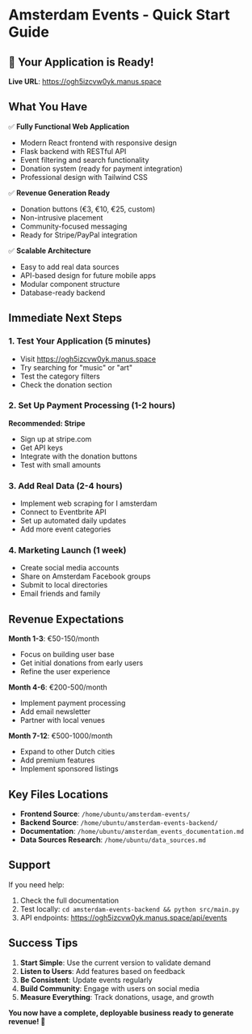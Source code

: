 # Amsterdam Events - Quick Start Guide

## 🎉 Your Application is Ready!

**Live URL**: https://ogh5izcvw0yk.manus.space

## What You Have

✅ **Fully Functional Web Application**
- Modern React frontend with responsive design
- Flask backend with RESTful API
- Event filtering and search functionality
- Donation system (ready for payment integration)
- Professional design with Tailwind CSS

✅ **Revenue Generation Ready**
- Donation buttons (€3, €10, €25, custom)
- Non-intrusive placement
- Community-focused messaging
- Ready for Stripe/PayPal integration

✅ **Scalable Architecture**
- Easy to add real data sources
- API-based design for future mobile apps
- Modular component structure
- Database-ready backend

## Immediate Next Steps

### 1. Test Your Application (5 minutes)
- Visit https://ogh5izcvw0yk.manus.space
- Try searching for "music" or "art"
- Test the category filters
- Check the donation section

### 2. Set Up Payment Processing (1-2 hours)
**Recommended: Stripe**
- Sign up at stripe.com
- Get API keys
- Integrate with the donation buttons
- Test with small amounts

### 3. Add Real Data (2-4 hours)
- Implement web scraping for I amsterdam
- Connect to Eventbrite API
- Set up automated daily updates
- Add more event categories

### 4. Marketing Launch (1 week)
- Create social media accounts
- Share on Amsterdam Facebook groups
- Submit to local directories
- Email friends and family

## Revenue Expectations

**Month 1-3**: €50-150/month
- Focus on building user base
- Get initial donations from early users
- Refine the user experience

**Month 4-6**: €200-500/month
- Implement payment processing
- Add email newsletter
- Partner with local venues

**Month 7-12**: €500-1000/month
- Expand to other Dutch cities
- Add premium features
- Implement sponsored listings

## Key Files Locations

- **Frontend Source**: `/home/ubuntu/amsterdam-events/`
- **Backend Source**: `/home/ubuntu/amsterdam-events-backend/`
- **Documentation**: `/home/ubuntu/amsterdam_events_documentation.md`
- **Data Sources Research**: `/home/ubuntu/data_sources.md`

## Support

If you need help:
1. Check the full documentation
2. Test locally: `cd amsterdam-events-backend && python src/main.py`
3. API endpoints: https://ogh5izcvw0yk.manus.space/api/events

## Success Tips

1. **Start Simple**: Use the current version to validate demand
2. **Listen to Users**: Add features based on feedback
3. **Be Consistent**: Update events regularly
4. **Build Community**: Engage with users on social media
5. **Measure Everything**: Track donations, usage, and growth

**You now have a complete, deployable business ready to generate revenue! 🚀**

